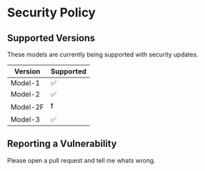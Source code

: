 # Security Policy

## Supported Versions

These models are currently being supported with security updates.

| Version | Supported          |
| ------- | ------------------ |
| Model-1 | :white_check_mark: |
| Model-2 | :white_check_mark: |
| Model-2F |❗| - Please note I am not really working on this.
| Model-3| :white_check_mark: | - unreleased

## Reporting a Vulnerability

Please open a pull request and tell me whats wrong.
